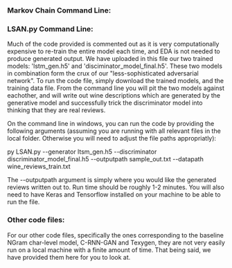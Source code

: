 ### Markov Chain Command Line:

### LSAN.py Command Line:
Much of the code provided is commented out as it is very computationally expensive to re-train the entire model each time, and EDA is not needed to produce generated output. We have uploaded in this file our two trained models: 'lstm_gen.h5' and 'disciminator_model_final.h5'. These two models in combination form the crux of our "less-sophisticated adversarial network". To run the code file, simply download the trained models, and the training data file. From the command line you will pit the two models against eachother, and will write out wine descriptions which are generated by the generative model and successfully trick the discriminator model into thinking that they are real reviews.

On the command line in windows, you can run the code by providing the following arguments (assuming you are running with all relevant files in the local folder. Otherwise you will need to adjust the file paths appropriatly):

py LSAN.py --generator ltsm_gen.h5 --discriminator discriminator_model_final.h5 --outputpath sample_out.txt --datapath wine_reviews_train.txt

The --outputpath argument is simply where you would like the generated reviews written out to. Run time should be roughly 1-2 minutes. You will also need to have Keras and Tensorflow installed on your machine to be able to run the file.

### Other code files:
For our other code files, specifically the ones corresponding to the baseline NGram char-level model, C-RNN-GAN and Texygen, they are not very easily run on a local machine with a finite amount of time. That being said, we have provided them here for you to look at.
